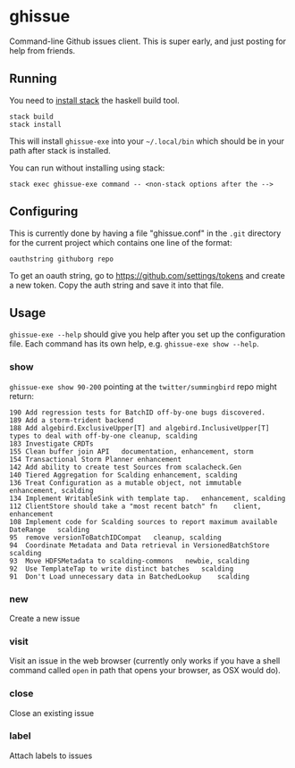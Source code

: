 # ghissue
Command-line Github issues client. This is super early, and just posting for help from friends.

## Running
You need to [install stack](http://docs.haskellstack.org/en/stable/README.html#how-to-install) the
haskell build tool.
```
stack build
stack install
```
This will install `ghissue-exe` into your `~/.local/bin` which should be in your path after stack is
installed.

You can run without installing using stack:
```
stack exec ghissue-exe command -- <non-stack options after the -->
```

## Configuring

This is currently done by having a file "ghissue.conf" in the `.git` directory for the
current project which contains one line of the format:
```
oauthstring githuborg repo
```
To get an oauth string, go to https://github.com/settings/tokens and create a new token. Copy the
auth string and save it into that file.

## Usage
`ghissue-exe --help` should give you help after you set up the configuration file. Each
command has its own help, e.g. `ghissue-exe show --help`.

### show

`ghissue-exe show 90-200` pointing at the `twitter/summingbird` repo might return:

```
190	Add regression tests for BatchID off-by-one bugs discovered.	
189	Add a storm-trident backend	
188	Add algebird.ExclusiveUpper[T] and algebird.InclusiveUpper[T] types to deal with off-by-one	cleanup, scalding
183	Investigate CRDTs	
155	Clean buffer join API	documentation, enhancement, storm
154	Transactional Storm Planner	enhancement
142	Add ability to create test Sources from scalacheck.Gen	
140	Tiered Aggregation for Scalding	enhancement, scalding
136	Treat Configuration as a mutable object, not immutable	enhancement, scalding
134	Implement WritableSink with template tap.	enhancement, scalding
112	ClientStore should take a "most recent batch" fn	client, enhancement
108	Implement code for Scalding sources to report maximum available DateRange	scalding
95	remove versionToBatchIDCompat	cleanup, scalding
94	Coordinate Metadata and Data retrieval in VersionedBatchStore	scalding
93	Move HDFSMetadata to scalding-commons	newbie, scalding
92	Use TemplateTap to write distinct batches	scalding
91	Don't Load unnecessary data in BatchedLookup	scalding
```

### new
Create a new issue

### visit
Visit an issue in the web browser (currently only works if you have a shell command called `open` in
path that opens your browser, as OSX would do).

### close
Close an existing issue

### label
Attach labels to issues
